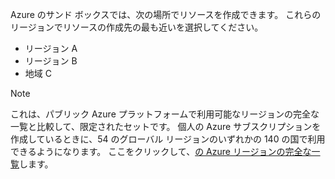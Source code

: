 Azure のサンド ボックスでは、次の場所でリソースを作成できます。 これらのリージョンでリソースの作成先の最も近いを選択してください。

- リージョン A
- リージョン B
- 地域 C

> [!NOTE]
> これは、パブリック Azure プラットフォームで利用可能なリージョンの完全な一覧と比較して、限定されたセットです。 個人の Azure サブスクリプションを作成しているときに、54 のグローバル リージョンのいずれかの 140 の国で利用できるようになります。 ここをクリックして、[の Azure リージョンの完全な一覧](https://azure.microsoft.com/global-infrastructure/regions/)します。